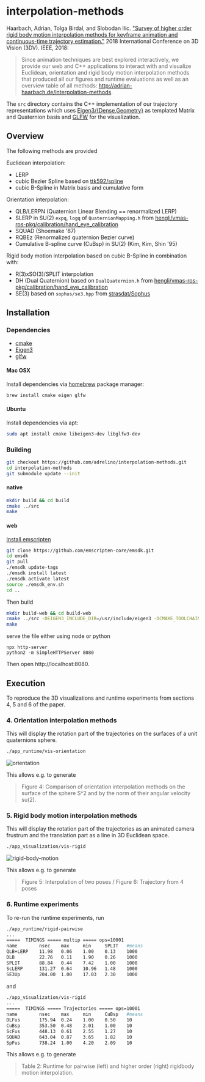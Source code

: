 # interpolation-methods

Haarbach, Adrian, Tolga Birdal, and Slobodan Ilic. ["Survey of higher order rigid body motion interpolation methods for keyframe animation and continuous-time trajectory estimation."](doc/haarbach2018survey.pdf) 2018 International Conference on 3D Vision (3DV). IEEE, 2018:

> Since animation techniques are best explored interactively, we provide our web and C++ applications to interact with and visualize Euclidean, orientation and rigid body motion interpolation methods that produced all our figures and runtime evaluations as well as an overview table of all methods: http://adrian-haarbach.de/interpolation-methods.

The `src` directory contains the C++ implementation of our trajectory representations which uses [Eigen3/{Dense,Geometry}](http://eigen.tuxfamily.org) as templated Matrix and Quaternion basis and [GLFW](http://www.glfw.org/) for the visualization.


## Overview

The following methods are provided

Euclidean interpolation:
* LERP
* cubic Bezier Spline based on [ttk592/spline](https://github.com/ttk592/spline)
* cubic B-Spline in Matrix basis and cumulative form

Orientation interpolation:
* QLB/LERPN (Quaternion Linear Blending == renormalized LERP)
* SLERP in SU(2) `expq`, `logq` of `QuaternionMapping.h` from [hengli/vmas-ros-pkg/calibration/hand_eye_calibration](https://github.com/hengli/vmav-ros-pkg/tree/master/calibration/hand_eye_calibration/include/hand_eye_calibration)
* SQUAD (Shoemake '87)
* RQBEz (Renormalized quaternion Bezier curve)
* Cumulative B-spline curve (CuBsp) in SU(2) (Kim, Kim, Shin '95)

Rigid body motion interpolation based on cubic B-Spline in combination with:
* R(3)xSO(3)/SPLIT interpolation
* DH (Dual Quaternion) based on `DualQuaternion.h` from [hengli/vmas-ros-pkg/calibration/hand_eye_calibration](https://github.com/hengli/vmav-ros-pkg/tree/master/calibration/hand_eye_calibration/include/hand_eye_calibration)
* SE(3) based on `sophus/se3.hpp` from [strasdat/Sophus](https://github.com/strasdat/Sophus.git)


## Installation

### Dependencies
 * [cmake](https://cmake.org/)
 * [Eigen3](http://eigen.tuxfamily.org)
 * [glfw](http://www.glfw.org/)

#### Mac OSX

Install dependencies via [homebrew](https://brew.sh) package manager:
```sh
brew install cmake eigen glfw
```

#### Ubuntu

Install dependencies via apt:
```sh
sudo apt install cmake libeigen3-dev libglfw3-dev
```

### Building
```sh
git checkout https://github.com/adrelino/interpolation-methods.git
cd interpolation-methods
git submodule update --init
```

#### native
```sh
mkdir build && cd build
cmake ../src
make
```
#### web 
[Install emscripten](https://emscripten.org/docs/getting_started/downloads.html#installation-instructions)
```sh
git clone https://github.com/emscripten-core/emsdk.git
cd emsdk
git pull
./emsdk update-tags
./emsdk install latest
./emsdk activate latest
source ./emsdk_env.sh
cd ..
```
Then build
```sh
mkdir build-web && cd build-web
cmake ../src -DEIGEN3_INCLUDE_DIR=/usr/include/eigen3 -DCMAKE_TOOLCHAIN_FILE="../emsdk/upstream/emscripten/cmake/Modules/Platform/Emscripten.cmake" 
make
```
serve the file either using node or python
```
npx http-server
python2 -m SimpleHTTPServer 8080
```
Then open http://localhost:8080.


## Execution

To reproduce the 3D visualizations and runtime experiments from sections 4, 5 and 6 of the paper.

### 4. Orientation interpolation methods

This will display the rotation part of the trajectories on the surfaces of a unit quaternions sphere.

```sh
./app_runtime/vis-orientation
```

![orientation](doc/orientation.png)

This allows e.g. to generate
> Figure 4: Comparison of orientation interpolation methods on the surface of the sphere S^2 and by the norm of their angular velocity su(2).

### 5. Rigid body motion interpolation methods

This will display the rotation part of the trajectories as an animated camera frustrum and the translation part as a line in 3D Euclidean space.

```sh
./app_visualization/vis-rigid 
```

![rigid-body-motion](doc/rigid-body-motion.png)

This allows e.g. to generate
> Figure 5: Interpolation of two poses   / Figure 6: Trajectory from 4 poses

### 6. Runtime experiments

To re-run the runtime experiments, run

```sh
./app_runtime/rigid-pairwise
...
=====  TIMINGS ===== multip ===== ops=10001
name      	nsec	max 	min 	SPLIT	#means
QLB+LERP  	11.98 	0.06 	1.00 	0.13	1000	
DLB       	22.76 	0.11 	1.90 	0.26	1000	
SPLIT     	88.84 	0.44 	7.42 	1.00	1000	
ScLERP    	131.27 	0.64 	10.96 	1.48	1000	
SE3Up     	204.00 	1.00 	17.03 	2.30	1000	
```
and
```sh
./app_visualization/vis-rigid 
...
=====  TIMINGS ===== Trajectories ===== ops=10001
name      	nsec	max 	min 	CuBsp	#means
DLFus     	175.94 	0.24 	1.00 	0.50	10	
CuBsp     	353.50 	0.48 	2.01 	1.00	10	
ScFus     	448.13 	0.61 	2.55 	1.27	10	
SQUAD     	643.04 	0.87 	3.65 	1.82	10	
SpFus     	738.24 	1.00 	4.20 	2.09	10	
```

This allows e.g. to generate
> Table 2: Runtime for pairwise (left) and higher order (right) rigidbody motion interpolation.
